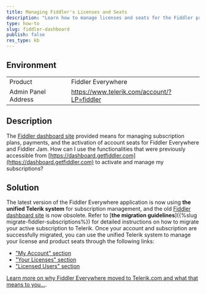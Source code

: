 ```yaml
---
title: Managing Fiddler's Licenses and Seats
description: "Learn how to manage licenses and seats for the Fiddler products."
type: how-to
slug: fiddler-dashboard
publish: false
res_type: kb
---
```


## Environment

|   |   |
|---|---|
| Product | Fiddler Everywhere |
| Admin Panel Address | https://www.telerik.com/account/?LP=fiddler  |

## Description

The [Fiddler dashboard site](https://dashboard.getfiddler.com) provided means for managing subscription plans, payments, and the activation of account seats for Fiddler Everywhere and Fiddler Jam. How can I use the functionalities that were previously accessible from [https://dashboard.getfiddler.com](https://dashboard.getfiddler.com) to activate and manage my subscriptions?

## Solution

The latest version of the Fiddler Everywhere application is now using **the unified Telerik system** for subscription management, and the old [Fiddler dashboard site](https://dashboard.getfiddler.com) is now obsolete. Refer to [**the migration guidelines**]({%slug migrate-fiddler-subscriptions%}) for detailed instructions on how to migrate your active subscription to Telerik. Once your account and subscription are successfully migrated, you can use the unified Telerik system to manage your license and product seats through the following links:

- ["My Account" section](https://www.telerik.com/account/?LP=fiddler)
- ["Your Licenses" section](https://www.telerik.com/account/your-licenses)
- ["Licensed Users" section](https://www.telerik.com/account/manage-licensed-users/product-list)

[Learn more on why Fiddler Everywhere moved to Telerik.com and what that means to you...](https://www.telerik.com/blogs/fiddler-moving-telerik-what-expect).